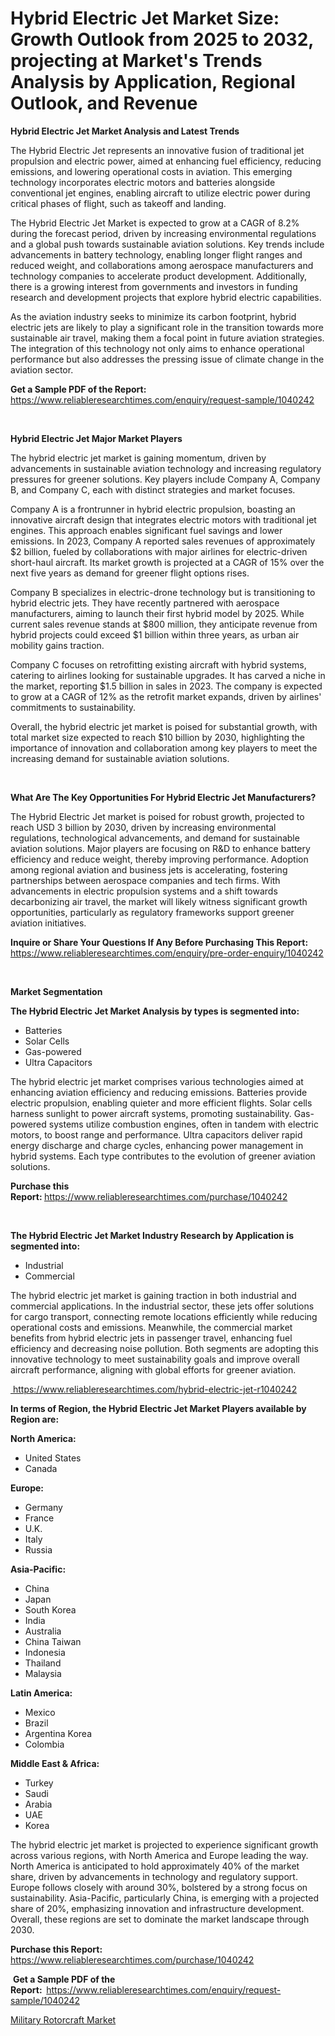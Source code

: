 <p><h1>Hybrid Electric Jet Market Size: Growth Outlook from 2025 to 2032, projecting at Market's Trends Analysis by Application, Regional Outlook, and Revenue</h1></p><p><strong>Hybrid Electric Jet Market Analysis and Latest Trends</strong></p>
<p><p>The Hybrid Electric Jet represents an innovative fusion of traditional jet propulsion and electric power, aimed at enhancing fuel efficiency, reducing emissions, and lowering operational costs in aviation. This emerging technology incorporates electric motors and batteries alongside conventional jet engines, enabling aircraft to utilize electric power during critical phases of flight, such as takeoff and landing.</p><p>The Hybrid Electric Jet Market is expected to grow at a CAGR of 8.2% during the forecast period, driven by increasing environmental regulations and a global push towards sustainable aviation solutions. Key trends include advancements in battery technology, enabling longer flight ranges and reduced weight, and collaborations among aerospace manufacturers and technology companies to accelerate product development. Additionally, there is a growing interest from governments and investors in funding research and development projects that explore hybrid electric capabilities. </p><p>As the aviation industry seeks to minimize its carbon footprint, hybrid electric jets are likely to play a significant role in the transition towards more sustainable air travel, making them a focal point in future aviation strategies. The integration of this technology not only aims to enhance operational performance but also addresses the pressing issue of climate change in the aviation sector.</p></p>
<p><strong>Get a Sample PDF of the Report:&nbsp;</strong> <a href="https://www.reliableresearchtimes.com/enquiry/request-sample/1040242?utm_campaign=3444&utm_medium=2&utm_source=Github&utm_content=ia&utm_term=08042025&utm_id=hybrid-electric-jet">https://www.reliableresearchtimes.com/enquiry/request-sample/1040242</a></p>
<p>&nbsp;</p>
<p><strong>Hybrid Electric Jet Major Market Players</strong></p>
<p><p>The hybrid electric jet market is gaining momentum, driven by advancements in sustainable aviation technology and increasing regulatory pressures for greener solutions. Key players include Company A, Company B, and Company C, each with distinct strategies and market focuses.</p><p>Company A is a frontrunner in hybrid electric propulsion, boasting an innovative aircraft design that integrates electric motors with traditional jet engines. This approach enables significant fuel savings and lower emissions. In 2023, Company A reported sales revenues of approximately $2 billion, fueled by collaborations with major airlines for electric-driven short-haul aircraft. Its market growth is projected at a CAGR of 15% over the next five years as demand for greener flight options rises.</p><p>Company B specializes in electric-drone technology but is transitioning to hybrid electric jets. They have recently partnered with aerospace manufacturers, aiming to launch their first hybrid model by 2025. While current sales revenue stands at $800 million, they anticipate revenue from hybrid projects could exceed $1 billion within three years, as urban air mobility gains traction.</p><p>Company C focuses on retrofitting existing aircraft with hybrid systems, catering to airlines looking for sustainable upgrades. It has carved a niche in the market, reporting $1.5 billion in sales in 2023. The company is expected to grow at a CAGR of 12% as the retrofit market expands, driven by airlines' commitments to sustainability.</p><p>Overall, the hybrid electric jet market is poised for substantial growth, with total market size expected to reach $10 billion by 2030, highlighting the importance of innovation and collaboration among key players to meet the increasing demand for sustainable aviation solutions.</p></p>
<p>&nbsp;</p>
<p><strong>What Are The Key Opportunities For Hybrid Electric Jet Manufacturers?</strong></p>
<p><p>The Hybrid Electric Jet market is poised for robust growth, projected to reach USD 3 billion by 2030, driven by increasing environmental regulations, technological advancements, and demand for sustainable aviation solutions. Major players are focusing on R&D to enhance battery efficiency and reduce weight, thereby improving performance. Adoption among regional aviation and business jets is accelerating, fostering partnerships between aerospace companies and tech firms. With advancements in electric propulsion systems and a shift towards decarbonizing air travel, the market will likely witness significant growth opportunities, particularly as regulatory frameworks support greener aviation initiatives.</p></p>
<p><strong>Inquire or Share Your Questions If Any Before Purchasing This Report:</strong> <a href="https://www.reliableresearchtimes.com/enquiry/pre-order-enquiry/1040242?utm_campaign=3444&utm_medium=2&utm_source=Github&utm_content=ia&utm_term=08042025&utm_id=hybrid-electric-jet">https://www.reliableresearchtimes.com/enquiry/pre-order-enquiry/1040242</a></p>
<p>&nbsp;</p>
<p><strong>Market Segmentation</strong></p>
<p><strong>The Hybrid Electric Jet Market Analysis by types is segmented into:</strong></p>
<p><ul><li>Batteries</li><li>Solar Cells</li><li>Gas-powered</li><li>Ultra Capacitors</li></ul></p>
<p><p>The hybrid electric jet market comprises various technologies aimed at enhancing aviation efficiency and reducing emissions. Batteries provide electric propulsion, enabling quieter and more efficient flights. Solar cells harness sunlight to power aircraft systems, promoting sustainability. Gas-powered systems utilize combustion engines, often in tandem with electric motors, to boost range and performance. Ultra capacitors deliver rapid energy discharge and charge cycles, enhancing power management in hybrid systems. Each type contributes to the evolution of greener aviation solutions.</p></p>
<p><strong>Purchase this Report:&nbsp;</strong><a href="https://www.reliableresearchtimes.com/purchase/1040242?utm_campaign=3444&utm_medium=2&utm_source=Github&utm_content=ia&utm_term=08042025&utm_id=hybrid-electric-jet">https://www.reliableresearchtimes.com/purchase/1040242</a></p>
<p>&nbsp;</p>
<p><strong>The Hybrid Electric Jet Market Industry Research by Application is segmented into:</strong></p>
<p><ul><li>Industrial</li><li>Commercial</li></ul></p>
<p><p>The hybrid electric jet market is gaining traction in both industrial and commercial applications. In the industrial sector, these jets offer solutions for cargo transport, connecting remote locations efficiently while reducing operational costs and emissions. Meanwhile, the commercial market benefits from hybrid electric jets in passenger travel, enhancing fuel efficiency and decreasing noise pollution. Both segments are adopting this innovative technology to meet sustainability goals and improve overall aircraft performance, aligning with global efforts for greener aviation.</p></p>
<p><a href="https://www.reliableresearchtimes.com/hybrid-electric-jet-r1040242?utm_campaign=3444&utm_medium=2&utm_source=Github&utm_content=ia&utm_term=08042025&utm_id=hybrid-electric-jet">&nbsp;https://www.reliableresearchtimes.com/hybrid-electric-jet-r1040242</a></p>
<p><strong>In terms of Region, the Hybrid Electric Jet Market Players available by Region are:</strong></p>
<p>
    <p> <strong> North America: </strong>
        <ul>
            <li>United States</li>
            <li>Canada</li>
        </ul>
        </p> 
    <p> <strong> Europe: </strong>
        <ul>
            <li>Germany</li>
            <li>France</li>
            <li>U.K.</li>
            <li>Italy</li>
            <li>Russia</li>
        </ul>
        </p> 
    <p> <strong> Asia-Pacific: </strong>
        <ul>
            <li>China</li>
            <li>Japan</li>
            <li>South Korea</li>
            <li>India</li>
            <li>Australia</li>
            <li>China Taiwan</li>
            <li>Indonesia</li>
            <li>Thailand</li>
            <li>Malaysia</li>
        </ul>
        </p> 
    <p> <strong> Latin America: </strong>
        <ul>
            <li>Mexico</li>
            <li>Brazil</li>
            <li>Argentina Korea</li>
            <li>Colombia</li>
        </ul>
        </p> 
    <p> <strong> Middle East & Africa: </strong>
        <ul>
            <li>Turkey</li>
            <li>Saudi</li>
            <li>Arabia</li>
            <li>UAE</li>
            <li>Korea</li>
        </ul>
    </p>
    </p>
<p><p>The hybrid electric jet market is projected to experience significant growth across various regions, with North America and Europe leading the way. North America is anticipated to hold approximately 40% of the market share, driven by advancements in technology and regulatory support. Europe follows closely with around 30%, bolstered by a strong focus on sustainability. Asia-Pacific, particularly China, is emerging with a projected share of 20%, emphasizing innovation and infrastructure development. Overall, these regions are set to dominate the market landscape through 2030.</p></p>
<p><strong>Purchase this Report: </strong><a href="https://www.reliableresearchtimes.com/purchase/1040242?utm_campaign=3444&utm_medium=2&utm_source=Github&utm_content=ia&utm_term=08042025&utm_id=hybrid-electric-jet">https://www.reliableresearchtimes.com/purchase/1040242</a></p>
<p>&nbsp;<strong>Get a Sample PDF of the Report:&nbsp;&nbsp;</strong><a href="https://www.reliableresearchtimes.com/enquiry/request-sample/1040242?utm_campaign=3444&utm_medium=2&utm_source=Github&utm_content=ia&utm_term=08042025&utm_id=hybrid-electric-jet">https://www.reliableresearchtimes.com/enquiry/request-sample/1040242</a></p>
<p><strong></strong></p>
<p><p><a href="https://github.com/lanuskarnajc/Market-Research-Report-List-1/blob/main/military-rotorcraft-market.md?utm_campaign=3444&utm_medium=2&utm_source=Github&utm_content=ia&utm_term=08042025&utm_id=hybrid-electric-jet">Military Rotorcraft Market</a></p></p>